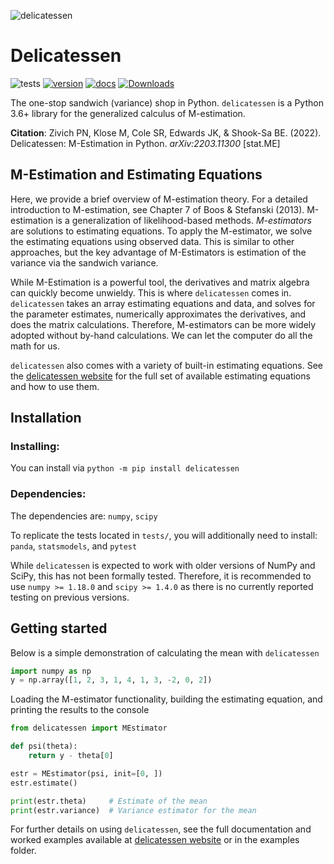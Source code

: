 ![delicatessen](docs/images/delicatessen_header.png)

# Delicatessen

![tests](https://github.com/pzivich/Delicatessen/actions/workflows/python-package.yml/badge.svg)
[![version](https://badge.fury.io/py/delicatessen.svg)](https://badge.fury.io/py/delicatessen)
[![docs](https://readthedocs.org/projects/deli/badge/?version=latest)](https://deli.readthedocs.io/en/latest/?badge=latest)
[![Downloads](https://pepy.tech/badge/delicatessen/month)](https://pepy.tech/project/delicatessen)

The one-stop sandwich (variance) shop in Python. `delicatessen` is a Python 3.6+ library for the generalized calculus 
of M-estimation.

**Citation**: Zivich PN, Klose M, Cole SR, Edwards JK, & Shook-Sa BE. (2022). Delicatessen: M-Estimation in Python.
*arXiv:2203.11300* [stat.ME]

## M-Estimation and Estimating Equations

Here, we provide a brief overview of M-estimation theory. For a detailed introduction to M-estimation, see Chapter 7 of
Boos & Stefanski (2013). M-estimation is a generalization of likelihood-based methods. *M-estimators* are solutions to
estimating equations. To apply the M-estimator, we solve the estimating equations using observed data. This is similar
to other approaches, but the key advantage of M-Estimators is estimation of the variance via the sandwich variance.

While M-Estimation is a powerful tool, the derivatives and matrix algebra can quickly become unwieldy. This is where 
`delicatessen` comes in. `delicatessen` takes an array estimating equations and data, and solves for the parameter
estimates, numerically approximates the derivatives, and does the matrix calculations. Therefore, M-estimators can
be more widely adopted without by-hand calculations. We can let the computer do all the math for us.

`delicatessen` also comes with a variety of built-in estimating equations. See
the [delicatessen website](https://deli.readthedocs.io/en/latest/) for the full set of available estimating equations
and how to use them.

## Installation

### Installing:

You can install via `python -m pip install delicatessen`

### Dependencies:

The dependencies are: `numpy`, `scipy`

To replicate the tests located in `tests/`, you will additionally need to install: `panda`, `statsmodels`, and `pytest`

While `delicatessen` is expected to work with older versions of NumPy and SciPy, this has not been formally tested.
Therefore, it is recommended to use `numpy >= 1.18.0` and `scipy >= 1.4.0` as there is no currently reported testing 
on previous versions.

## Getting started

Below is a simple demonstration of calculating the mean with `delicatessen`

```python
import numpy as np
y = np.array([1, 2, 3, 1, 4, 1, 3, -2, 0, 2])
```

Loading the M-estimator functionality, building the estimating equation, and printing the results to the console

```python
from delicatessen import MEstimator

def psi(theta):
    return y - theta[0]

estr = MEstimator(psi, init=[0, ])
estr.estimate()

print(estr.theta)     # Estimate of the mean
print(estr.variance)  # Variance estimator for the mean
```

For further details on using `delicatessen`, see the full documentation and worked examples available
at [delicatessen website](https://deli.readthedocs.io/en/latest/) or in the examples folder.
